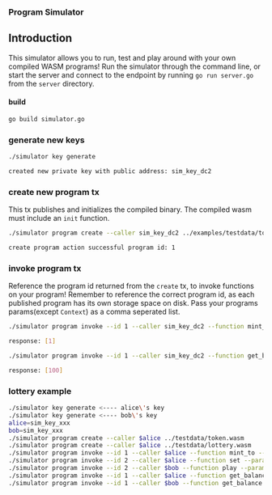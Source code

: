 ### Program Simulator

## Introduction

This simulator allows you to run, test and play around with your own compiled WASM programs!
Run the simulator through the command line, or start the server and connect to the endpoint
by running `go run server.go` from the `server` directory.

#### build

```sh
go build simulator.go
```

### generate new keys

```sh
./simulator key generate

created new private key with public address: sim_key_dc2
```

### create new program tx

This tx publishes and initializes the compiled binary. The compiled wasm must include an `init` function.

```sh
./simulator program create --caller sim_key_dc2 ../examples/testdata/token.wasm

create program action successful program id: 1
```

### invoke program tx

Reference the program id returned from the `create` tx, to invoke functions on your program!
Remember to reference the correct program id, as each published program has its own storage space on disk.
Pass your programs params(except `Context`) as a comma seperated list.

```sh
./simulator program invoke --id 1 --caller sim_key_dc2 --function mint_to --params sim_key_dc2,100

response: [1]

./simulator program invoke --id 1 --caller sim_key_dc2 --function get_balance --params sim_key_dc2

response: [100]
```

### lottery example

```sh
./simulator key generate <---- alice\'s key
./simulator key generate <---- bob\'s key
alice=sim_key_xxx
bob=sim_key_xxx
./simulator program create --caller $alice ../testdata/token.wasm
./simulator program create --caller $alice ../testdata/lottery.wasm
./simulator program invoke --id 1 --caller $alice --function mint_to --params $alice,10000
./simulator program invoke --id 2 --caller $alice --function set --params 1,$alice
./simulator program invoke --id 2 --caller $bob --function play --params $bob
./simulator program invoke --id 1 --caller $alice --function get_balance --params $alice
./simulator program invoke --id 1 --caller $bob --function get_balance --params $bob
```
